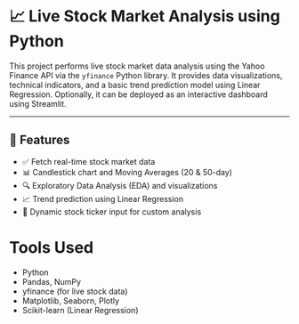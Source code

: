 # 📈 Live Stock Market Analysis using Python

This project performs live stock market data analysis using the Yahoo Finance API via the `yfinance` Python library. It provides data visualizations, technical indicators, and a basic trend prediction model using Linear Regression. Optionally, it can be deployed as an interactive dashboard using Streamlit.

---

## 📌 Features

- ✅ Fetch real-time stock market data
- 📊 Candlestick chart and Moving Averages (20 & 50-day)
- 🔍 Exploratory Data Analysis (EDA) and visualizations
- 📈 Trend prediction using Linear Regression
- 🧠 Dynamic stock ticker input for custom analysis

 # Tools Used
 
- Python
- Pandas, NumPy
- yfinance (for live stock data)
- Matplotlib, Seaborn, Plotly
- Scikit-learn (Linear Regression)
